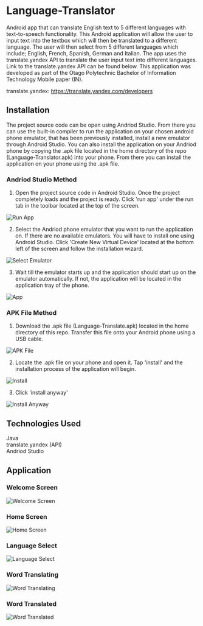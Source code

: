 # Language-Translator
Android app that can translate English text to 5 different languages with text-to-speech functionality. This Android application will allow the user to input text into the textbox which will then be translated to a different language. The user will then select from 5 different languages which include; English, French, Spanish, German and Italian. The app uses the translate.yandex API to translate the user input text into different languages. Link to the translate.yandex API can be found below. This application was developed as part of the Otago Polytechnic Bachelor of Information Technology Mobile paper (IN).

translate.yandex: https://translate.yandex.com/developers

## Installation
The project source code can be open using Andriod Studio. From there you can use the built-in compiler to run the application on your chosen android phone emulator, that has been previously installed, install a new emulator through Android Studio. You can also install the application on your Andriod phone by copying the .apk file located in the home directory of the repo (Language-Translator.apk) into your phone. From there you can install the application on your phone using the .apk file.

### Andriod Studio Method
1. Open the project source code in Android Studio. Once the project completely loads and the project is ready. Click 'run app' under the run tab in the toolbar located at the top of the screen.

![Run App](./Images/RunApp.JPG)

2. Select the Andriod phone emulator that you want to run the application on. If there are no available emulators. You will have to install one using Android Studio. Click 'Create New Virtual Device' located at the bottom left of the screen and follow the installation wizard.

![Select Emulator](./Images/SelectEmulator.JPG)

3. Wait till the emulator starts up and the application should start up on the emulator automatically. If not, the application will be located in the application tray of the phone.

![App](./Images/App.JPG)

### APK File Method
1. Download the .apk file (Language-Translate.apk) located in the home directory of this repo. Transfer this file onto your Android phone using a USB cable.

![APK File](./Images/APKFile.JPG)

2. Locate the .apk file on your phone and open it. Tap 'install' and the installation process of the application will begin.

![Install](./Images/Install.JPG)

3. Click 'install anyway'

![Install Anyway](./Images/InstallAnyway.JPG)

## Technologies Used
Java  
translate.yandex (API)  
Andriod Studio

## Application

### Welcome Screen

![Welcome Screen](./Images/WelcomeScreen.JPG)

### Home Screen

![Home Screen](./Images/HomeScreen1.JPG)

### Language Select 

![Language Select](./Images/LanguageSelect.JPG)

### Word Translating

![Word Translating](./Images/Translating.JPG)

### Word Translated

![Word Translated](./Images/Translated.JPG)



